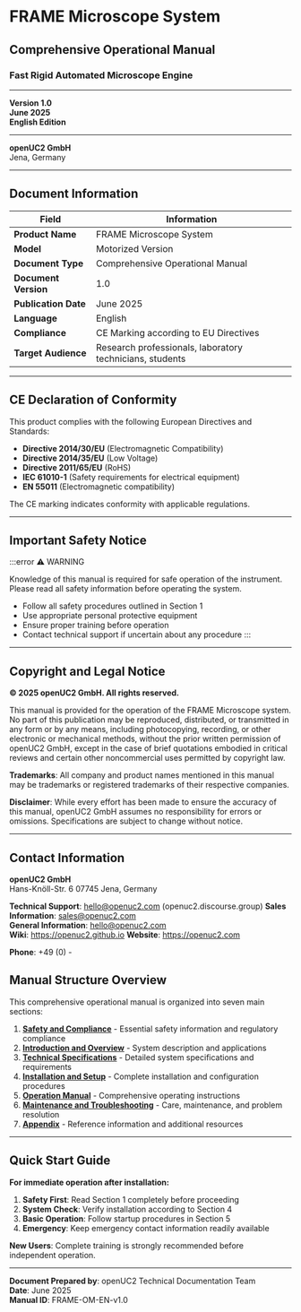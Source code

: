 # FRAME Microscope System
## Comprehensive Operational Manual

### Fast Rigid Automated Microscope Engine

---

**Version 1.0**  
**June 2025**  
**English Edition**

---

**openUC2 GmbH**  
Jena, Germany

---

## Document Information

| Field | Information |
|-------|-------------|
| **Product Name** | FRAME Microscope System |
| **Model** | Motorized Version |
| **Document Type** | Comprehensive Operational Manual |
| **Document Version** | 1.0 |
| **Publication Date** | June 2025 |
| **Language** | English |
| **Compliance** | CE Marking according to EU Directives |
| **Target Audience** | Research professionals, laboratory technicians, students |

---

## CE Declaration of Conformity

This product complies with the following European Directives and Standards:

- **Directive 2014/30/EU** (Electromagnetic Compatibility)
- **Directive 2014/35/EU** (Low Voltage)
- **Directive 2011/65/EU** (RoHS)
- **IEC 61010-1** (Safety requirements for electrical equipment)
- **EN 55011** (Electromagnetic compatibility)

The CE marking indicates conformity with applicable regulations.

---

## Important Safety Notice

:::error
⚠️ WARNING

Knowledge of this manual is required for safe operation of the instrument.
Please read all safety information before operating the system.

- Follow all safety procedures outlined in Section 1
- Use appropriate personal protective equipment
- Ensure proper training before operation
- Contact technical support if uncertain about any procedure
:::

---

## Copyright and Legal Notice

**© 2025 openUC2 GmbH. All rights reserved.**

This manual is provided for the operation of the FRAME Microscope system. No part of this publication may be reproduced, distributed, or transmitted in any form or by any means, including photocopying, recording, or other electronic or mechanical methods, without the prior written permission of openUC2 GmbH, except in the case of brief quotations embodied in critical reviews and certain other noncommercial uses permitted by copyright law.

**Trademarks**: All company and product names mentioned in this manual may be trademarks or registered trademarks of their respective companies.

**Disclaimer**: While every effort has been made to ensure the accuracy of this manual, openUC2 GmbH assumes no responsibility for errors or omissions. Specifications are subject to change without notice.

---

## Contact Information

**openUC2 GmbH**  
Hans-Knöll-Str. 6
07745 Jena, Germany

**Technical Support**: hello@openuc2.com  (openuc2.discourse.group)
**Sales Information**: sales@openuc2.com  
**General Information**: hello@openuc2.com  
**Wiki**: https://openuc2.github.io
**Website**: https://openuc2.com

**Phone**: +49 (0) -


## Manual Structure Overview

This comprehensive operational manual is organized into seven main sections:

1. **[Safety and Compliance](./01_Safety_and_Compliance.md)** - Essential safety information and regulatory compliance
2. **[Introduction and Overview](./02_Introduction_and_Overview.md)** - System description and applications  
3. **[Technical Specifications](./03_Technical_Specifications.md)** - Detailed system specifications and requirements
4. **[Installation and Setup](./04_Installation_and_Setup.md)** - Complete installation and configuration procedures
5. **[Operation Manual](./05_Operation_Manual.md)** - Comprehensive operating instructions
6. **[Maintenance and Troubleshooting](./06_Maintenance_and_Troubleshooting.md)** - Care, maintenance, and problem resolution
7. **[Appendix](./07_Appendix.md)** - Reference information and additional resources

---

## Quick Start Guide

**For immediate operation after installation:**

1. **Safety First**: Read Section 1 completely before proceeding
2. **System Check**: Verify installation according to Section 4
3. **Basic Operation**: Follow startup procedures in Section 5
4. **Emergency**: Keep emergency contact information readily available

**New Users**: Complete training is strongly recommended before independent operation.

---

**Document Prepared by**: openUC2 Technical Documentation Team  
**Date**: June 2025  
**Manual ID**: FRAME-OM-EN-v1.0
